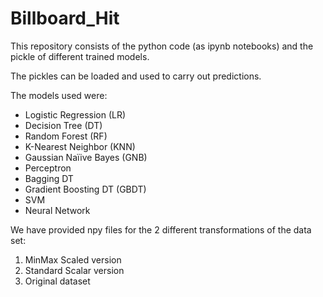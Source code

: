 # Billboard_Hit

This repository consists of the python code (as ipynb notebooks) and the pickle of different trained models. 

The pickles can be loaded and used to carry out predictions.

The models used were:
-	Logistic Regression (LR)
-	Decision Tree (DT)
-	Random Forest (RF)
-	K-Nearest Neighbor (KNN)
-	Gaussian Naïive Bayes (GNB)
-	Perceptron
-	Bagging DT
-	Gradient Boosting DT (GBDT)
-	SVM
-	Neural Network

We have provided npy files for the 2 different transformations of the data set:
1. MinMax Scaled version
2. Standard Scalar version
3. Original dataset
